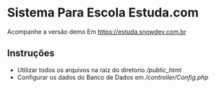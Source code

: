# Sistema Para Escola Estuda.com

Acompanhe a versão demo Em https://estuda.snowdev.com.br

## Instruções

- Utilizar todos os arquivos na raiz do diretorio _/public_html_
- Configurar os dados do Banco de Dados em _/controller/Config.php_
